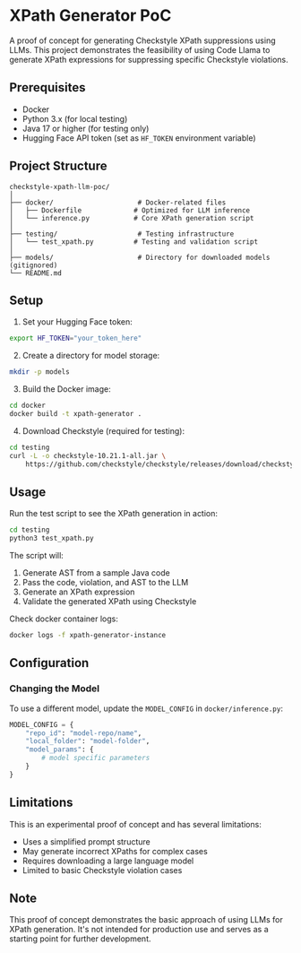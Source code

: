 # XPath Generator PoC

A proof of concept for generating Checkstyle XPath suppressions using LLMs. This project demonstrates the feasibility of using Code Llama to generate XPath expressions for suppressing specific Checkstyle violations.

## Prerequisites

- Docker
- Python 3.x (for local testing)
- Java 17 or higher (for testing only)
- Hugging Face API token (set as `HF_TOKEN` environment variable)

## Project Structure

```
checkstyle-xpath-llm-poc/
│
├── docker/                     # Docker-related files
│   ├── Dockerfile             # Optimized for LLM inference
│   └── inference.py           # Core XPath generation script
│
├── testing/                    # Testing infrastructure
│   └── test_xpath.py          # Testing and validation script
│
├── models/                     # Directory for downloaded models (gitignored)
└── README.md
```

## Setup

1. Set your Hugging Face token:
```bash
export HF_TOKEN="your_token_here"
```

2. Create a directory for model storage:
```bash
mkdir -p models
```

3. Build the Docker image:
```bash
cd docker
docker build -t xpath-generator .
```

4. Download Checkstyle (required for testing):
```bash
cd testing
curl -L -o checkstyle-10.21.1-all.jar \
    https://github.com/checkstyle/checkstyle/releases/download/checkstyle-10.21.1/checkstyle-10.21.1-all.jar
```

## Usage

Run the test script to see the XPath generation in action:
```bash
cd testing
python3 test_xpath.py
```

The script will:
1. Generate AST from a sample Java code
2. Pass the code, violation, and AST to the LLM
3. Generate an XPath expression
4. Validate the generated XPath using Checkstyle

Check docker container logs:
```bash
docker logs -f xpath-generator-instance
```

## Configuration

### Changing the Model

To use a different model, update the `MODEL_CONFIG` in `docker/inference.py`:

```python
MODEL_CONFIG = {
    "repo_id": "model-repo/name",
    "local_folder": "model-folder",
    "model_params": {
        # model specific parameters
    }
}
```

## Limitations

This is an experimental proof of concept and has several limitations:
- Uses a simplified prompt structure
- May generate incorrect XPaths for complex cases
- Requires downloading a large language model
- Limited to basic Checkstyle violation cases

## Note

This proof of concept demonstrates the basic approach of using LLMs for XPath generation. It's not intended for production use and serves as a starting point for further development.
